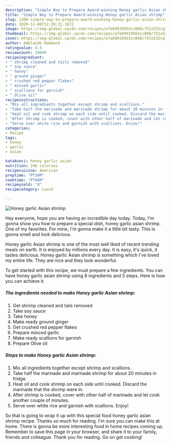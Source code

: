 ```yaml
---
description: "Simple Way to Prepare Award-winning Honey garlic Asian shrimp"
title: "Simple Way to Prepare Award-winning Honey garlic Asian shrimp"
slug: 1206-simple-way-to-prepare-award-winning-honey-garlic-asian-shrimp
date: 2020-11-08T12:39:21.167Z
image: https://img-global.cpcdn.com/recipes/e7a69919563cc868/751x532cq70/honey-garlic-asian-shrimp-recipe-main-photo.jpg
thumbnail: https://img-global.cpcdn.com/recipes/e7a69919563cc868/751x532cq70/honey-garlic-asian-shrimp-recipe-main-photo.jpg
cover: https://img-global.cpcdn.com/recipes/e7a69919563cc868/751x532cq70/honey-garlic-asian-shrimp-recipe-main-photo.jpg
author: Adelaide Hammond
ratingvalue: 4.5
reviewcount: 28609
recipeingredient:
- " shrimp cleaned and tails removed"
- " soy sauce"
- " honey"
- " ground ginger"
- " crushed red pepper flakes"
- " minced garlic"
- " scallions for garnish"
- " Olive oil"
recipeinstructions:
- "Mix all ingredients together except shrimp and scallions."
- "Take half the marinade and marinade shrimp for about 20 minutes in fridge."
- "Heat oil and cook shrimp on each side until cooked. Discard the marinade that the shrimp were in."
- "After shrimp is cooked, cover with other half of marinade and let cook another couple of minutes."
- "Serve over white rice and garnish with scallions. Enjoy!"
categories:
- Recipe
tags:
- honey
- garlic
- asian

katakunci: honey garlic asian 
nutrition: 246 calories
recipecuisine: American
preptime: "PT34M"
cooktime: "PT46M"
recipeyield: "4"
recipecategory: Lunch

---
```



![Honey garlic Asian shrimp](https://img-global.cpcdn.com/recipes/e7a69919563cc868/751x532cq70/honey-garlic-asian-shrimp-recipe-main-photo.jpg)

Hey everyone, hope you are having an incredible day today. Today, I'm gonna show you how to prepare a special dish, honey garlic asian shrimp. One of my favorites. For mine, I'm gonna make it a little bit tasty. This is gonna smell and look delicious.



Honey garlic Asian shrimp is one of the most well liked of recent trending meals on earth. It is enjoyed by millions every day. It is easy, it's quick, it tastes delicious. Honey garlic Asian shrimp is something which I've loved my entire life. They are nice and they look wonderful.


To get started with this recipe, we must prepare a few ingredients. You can have honey garlic asian shrimp using 8 ingredients and 5 steps. Here is how you can achieve it.

<!--inarticleads1-->

##### The ingredients needed to make Honey garlic Asian shrimp:

1. Get  shrimp cleaned and tails removed
1. Take  soy sauce
1. Take  honey
1. Make ready  ground ginger
1. Get  crushed red pepper flakes
1. Prepare  minced garlic
1. Make ready  scallions for garnish
1. Prepare  Olive oil




<!--inarticleads2-->

##### Steps to make Honey garlic Asian shrimp:

1. Mix all ingredients together except shrimp and scallions.
1. Take half the marinade and marinade shrimp for about 20 minutes in fridge.
1. Heat oil and cook shrimp on each side until cooked. Discard the marinade that the shrimp were in.
1. After shrimp is cooked, cover with other half of marinade and let cook another couple of minutes.
1. Serve over white rice and garnish with scallions. Enjoy!




So that is going to wrap it up with this special food honey garlic asian shrimp recipe. Thanks so much for reading. I'm sure you can make this at home. There is gonna be more interesting food in home recipes coming up. Remember to save this page in your browser, and share it to your family, friends and colleague. Thank you for reading. Go on get cooking!
